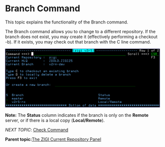 # Branch Command

This topic explains the functionality of the Branch command.

The Branch command allows you to change to a different repository. If the branch does not exist, you may create it \(effectively performing a checkout -b\). If it exists, you may check out that branch with the C line command.

![](media/g_branch.png)

**Note:** The **Status** column indicates if the branch is only on the **Remote** server, or if there is a local copy \(**Local/Remote**\).

*NEXT TOPIC*: [Check Command](r_check.md)

**Parent topic:**[The ZIGI Current Repository Panel](c_the_zigi_current_repository_panel.md)

